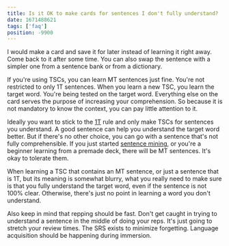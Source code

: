 ```yaml
---
title: Is it OK to make cards for sentences I don't fully understand?
date: 1671488621
tags: ['faq']
position: -9900
---
```


I would make a card and save it for later instead of learning it right away.
Come back to it after some time.
You can also swap the sentence with a simpler one from a sentence bank or from a dictionary.

If you're using TSCs, you can learn MT sentences just fine.
You're not restricted to only 1T sentences.
When you learn a new TSC, you learn the target word.
You're being tested on the target word.
Everything else on the card serves the purpose of increasing your comprehension.
So because it is not mandatory to know the context,
you can pay little attention to it.

Ideally you want to stick to the [1T](one-target-sentences.html) rule
and only make TSCs for sentences you understand.
A good sentence can help you understand the target word better.
But if there's no other choice,
you can go with a sentence that's not fully comprehensible.
If you just started [sentence mining](sentence-mining.html),
or you're a beginner learning from a premade deck,
there will be MT sentences.
It's okay to tolerate them.

When learning a TSC that contains an MT sentence,
or just a sentence that is 1T, but its meaning is somewhat blurry,
what you really need to make sure is that you fully understand the target word,
even if the sentence is not 100% clear.
Otherwise, there's just no point in learning a word you don't understand.

Also keep in mind that repping should be fast.
Don't get caught in trying to understand a sentence in the middle of doing your reps.
It's just going to stretch your review times.
The SRS exists to minimize forgetting.
Language acquisition should be happening during immersion.
